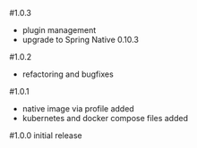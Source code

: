 #1.0.3
- plugin management
- upgrade to Spring Native 0.10.3

#1.0.2
- refactoring and bugfixes

#1.0.1
- native image via profile added
- kubernetes and docker compose files added

#1.0.0
initial release